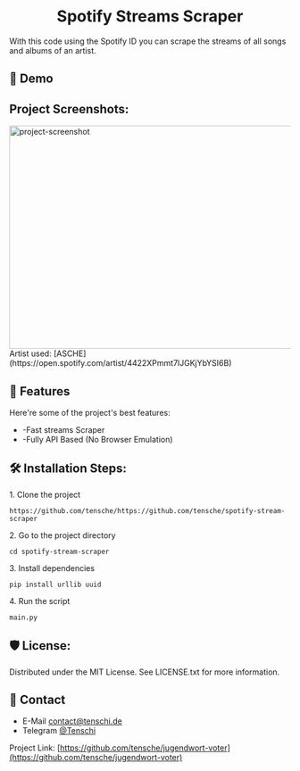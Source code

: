 <h1 align="center" id="title">Spotify Streams Scraper</h1>

<p id="description">With this code using the Spotify ID you can scrape the streams of all songs and albums of an artist.</p>

<h2>🚀 Demo</h2>

<h2>Project Screenshots:</h2>

<img src="https://s6.gifyu.com/images/S4Jfv.gif" alt="project-screenshot" width="700" height="400/">
Artist used: [ASCHE](https://open.spotify.com/artist/4422XPmmt7lJGKjYbYSI6B)
  
  
<h2>🧐 Features</h2>

Here're some of the project's best features:

*   \-Fast streams Scraper
*   \-Fully API Based (No Browser Emulation)

<h2>🛠️ Installation Steps:</h2>

<p>1. Clone the project</p>

```
https://github.com/tensche/https://github.com/tensche/spotify-stream-scraper
```

<p>2. Go to the project directory</p>

```
cd spotify-stream-scraper
```

<p>3. Install dependencies</p>

```
pip install urllib uuid
```

<p>4. Run the script</p>

```
main.py
```

<h2>🛡️ License:</h2>

Distributed under the MIT License. See LICENSE.txt for more information.

## :handshake: Contact

- E-Mail contact@tenschi.de
- Telegram [@Tenschi](https://t.me/tenschi)

Project Link: [https://github.com/tensche/jugendwort-voter](https://github.com/tensche/jugendwort-voter)

